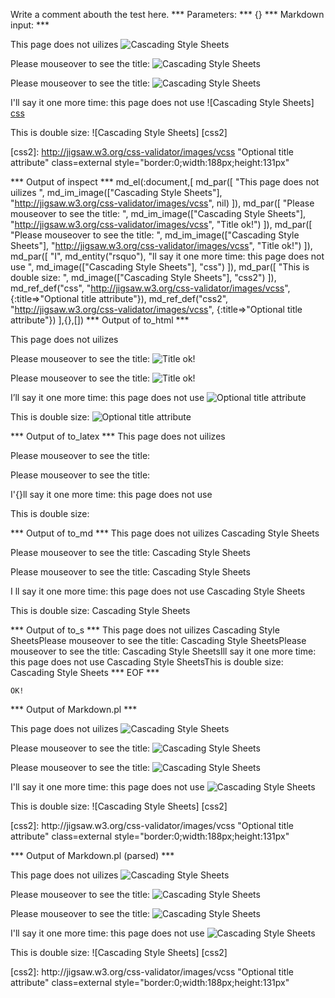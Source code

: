 Write a comment abouth the test here.
*** Parameters: ***
{}
*** Markdown input: ***

This page does not uilizes ![Cascading Style Sheets](http://jigsaw.w3.org/css-validator/images/vcss)


Please mouseover to see the title: ![Cascading Style Sheets](http://jigsaw.w3.org/css-validator/images/vcss "Title ok!")

Please mouseover to see the title: ![Cascading Style Sheets](http://jigsaw.w3.org/css-validator/images/vcss 'Title ok!')


I'll say it one more time: this page does not use ![Cascading Style Sheets] [css]

This is double size: ![Cascading Style Sheets] [css2]



[css]: http://jigsaw.w3.org/css-validator/images/vcss "Optional title attribute"

[css2]: http://jigsaw.w3.org/css-validator/images/vcss "Optional title attribute" class=external
   style="border:0;width:188px;height:131px"



*** Output of inspect ***
md_el(:document,[
	md_par([
		"This page does not uilizes ",
		md_im_image(["Cascading Style Sheets"], "http://jigsaw.w3.org/css-validator/images/vcss", nil)
	]),
	md_par([
		"Please mouseover to see the title: ",
		md_im_image(["Cascading Style Sheets"], "http://jigsaw.w3.org/css-validator/images/vcss", "Title ok!")
	]),
	md_par([
		"Please mouseover to see the title: ",
		md_im_image(["Cascading Style Sheets"], "http://jigsaw.w3.org/css-validator/images/vcss", "Title ok!")
	]),
	md_par([
		"I",
		md_entity("rsquo"),
		"ll say it one more time: this page does not use ",
		md_image(["Cascading Style Sheets"], "css")
	]),
	md_par([
		"This is double size: ",
		md_image(["Cascading Style Sheets"], "css2")
	]),
	md_ref_def("css", "http://jigsaw.w3.org/css-validator/images/vcss", {:title=>"Optional title attribute"}),
	md_ref_def("css2", "http://jigsaw.w3.org/css-validator/images/vcss", {:title=>"Optional title attribute"})
],{},[])
*** Output of to_html ***

<p>This page does not uilizes <img src='http://jigsaw.w3.org/css-validator/images/vcss' alt='' /></p>

<p>Please mouseover to see the title: <img src='http://jigsaw.w3.org/css-validator/images/vcss' alt='Title ok!' /></p>

<p>Please mouseover to see the title: <img src='http://jigsaw.w3.org/css-validator/images/vcss' alt='Title ok!' /></p>

<p>I&#8217;ll say it one more time: this page does not use <img src='http://jigsaw.w3.org/css-validator/images/vcss' alt='Optional title attribute' /></p>

<p>This is double size: <img src='http://jigsaw.w3.org/css-validator/images/vcss' alt='Optional title attribute' /></p>

*** Output of to_latex ***
This page does not uilizes 

Please mouseover to see the title: 

Please mouseover to see the title: 

I'{}ll say it one more time: this page does not use 

This is double size: 


*** Output of to_md ***
This page does not uilizes
Cascading Style Sheets

Please mouseover to see the title:
Cascading Style Sheets

Please mouseover to see the title:
Cascading Style Sheets

I ll say it one more time: this page
does not use Cascading Style Sheets

This is double size:
Cascading Style Sheets


*** Output of to_s ***
This page does not uilizes Cascading Style SheetsPlease mouseover to see the title: Cascading Style SheetsPlease mouseover to see the title: Cascading Style SheetsIll say it one more time: this page does not use Cascading Style SheetsThis is double size: Cascading Style Sheets
*** EOF ***



	OK!



*** Output of Markdown.pl ***
<p>This page does not uilizes <img src="http://jigsaw.w3.org/css-validator/images/vcss" alt="Cascading Style Sheets" title="" /></p>

<p>Please mouseover to see the title: <img src="http://jigsaw.w3.org/css-validator/images/vcss" alt="Cascading Style Sheets" title="Title ok!" /></p>

<p>Please mouseover to see the title: <img src="http://jigsaw.w3.org/css-validator/images/vcss" alt="Cascading Style Sheets" title="Title ok!" /></p>

<p>I'll say it one more time: this page does not use <img src="http://jigsaw.w3.org/css-validator/images/vcss" alt="Cascading Style Sheets" title="Optional title attribute" /></p>

<p>This is double size: ![Cascading Style Sheets] [css2]</p>

<p>[css2]: http://jigsaw.w3.org/css-validator/images/vcss "Optional title attribute" class=external
   style="border:0;width:188px;height:131px"</p>

*** Output of Markdown.pl (parsed) ***
<p>This page does not uilizes <img title='' src='http://jigsaw.w3.org/css-validator/images/vcss' alt='Cascading Style Sheets'/
   ></p
   ><p>Please mouseover to see the title: <img title='Title ok!' src='http://jigsaw.w3.org/css-validator/images/vcss' alt='Cascading Style Sheets'/
   ></p
   ><p>Please mouseover to see the title: <img title='Title ok!' src='http://jigsaw.w3.org/css-validator/images/vcss' alt='Cascading Style Sheets'/
   ></p
   ><p>I'll say it one more time: this page does not use <img title='Optional title attribute' src='http://jigsaw.w3.org/css-validator/images/vcss' alt='Cascading Style Sheets'/
   ></p
   ><p>This is double size: ![Cascading Style Sheets] [css2]</p
   ><p>[css2]: http://jigsaw.w3.org/css-validator/images/vcss "Optional title attribute" class=external
   style="border:0;width:188px;height:131px"</p
 >